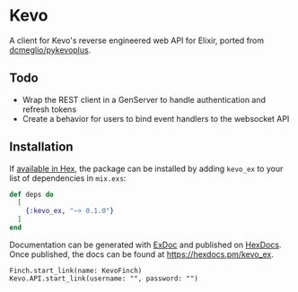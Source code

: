 # Kevo

A client for Kevo's reverse engineered web API for Elixir, ported from [dcmeglio/pykevoplus](https://github.com/dcmeglio/pykevoplus).

## Todo
- Wrap the REST client in a GenServer to handle authentication and refresh tokens
- Create a behavior for users to bind event handlers to the websocket API

## Installation

If [available in Hex](https://hex.pm/docs/publish), the package can be installed
by adding `kevo_ex` to your list of dependencies in `mix.exs`:

```elixir
def deps do
  [
    {:kevo_ex, "~> 0.1.0"}
  ]
end
```

Documentation can be generated with [ExDoc](https://github.com/elixir-lang/ex_doc)
and published on [HexDocs](https://hexdocs.pm). Once published, the docs can
be found at <https://hexdocs.pm/kevo_ex>.

```
Finch.start_link(name: KevoFinch)
Kevo.API.start_link(username: "", password: "")
```